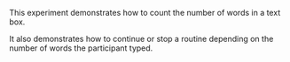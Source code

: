 This experiment demonstrates how to count the number of words in a text box.

It also demonstrates how to continue or stop a routine depending on the number of words the participant typed.